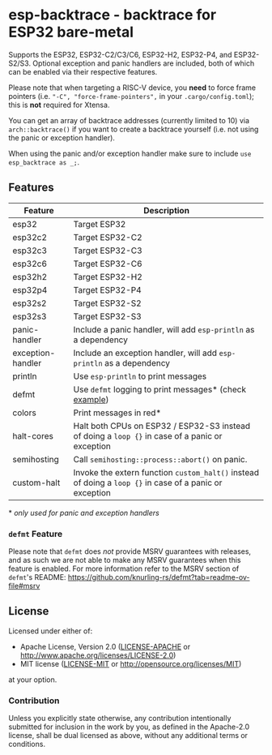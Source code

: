 # esp-backtrace - backtrace for ESP32 bare-metal

Supports the ESP32, ESP32-C2/C3/C6, ESP32-H2, ESP32-P4, and ESP32-S2/S3. Optional exception and panic handlers are included, both of which can be enabled via their respective features.

Please note that when targeting a RISC-V device, you **need** to force frame pointers (i.e. `"-C", "force-frame-pointers",` in your `.cargo/config.toml`); this is **not** required for Xtensa.

You can get an array of backtrace addresses (currently limited to 10) via `arch::backtrace()` if
you want to create a backtrace yourself (i.e. not using the panic or exception handler).

When using the panic and/or exception handler make sure to include `use esp_backtrace as _;`.

## Features

| Feature           | Description                                                                                                        |
|-------------------|--------------------------------------------------------------------------------------------------------------------|
| esp32             | Target ESP32                                                                                                       |
| esp32c2           | Target ESP32-C2                                                                                                    |
| esp32c3           | Target ESP32-C3                                                                                                    |
| esp32c6           | Target ESP32-C6                                                                                                    |
| esp32h2           | Target ESP32-H2                                                                                                    |
| esp32p4           | Target ESP32-P4                                                                                                    |
| esp32s2           | Target ESP32-S2                                                                                                    |
| esp32s3           | Target ESP32-S3                                                                                                    |
| panic-handler     | Include a panic handler, will add `esp-println` as a dependency                                                    |
| exception-handler | Include an exception handler, will add `esp-println` as a dependency                                               |
| println           | Use `esp-println` to print messages                                                                                |
| defmt             | Use `defmt` logging to print messages\* (check [example](https://github.com/playfulFence/backtrace-defmt-example)) |
| colors            | Print messages in red\*                                                                                            |
| halt-cores        | Halt both CPUs on ESP32 / ESP32-S3 instead of doing a `loop {}` in case of a panic or exception                    |
| semihosting       | Call `semihosting::process::abort()` on panic.                                                                     |
| custom-halt       | Invoke the extern function `custom_halt()` instead of doing a `loop {}` in case of a panic or exception            |

\* _only used for panic and exception handlers_

### `defmt` Feature

Please note that `defmt` does _not_ provide MSRV guarantees with releases, and as such we are not able to make any MSRV guarantees when this feature is enabled. For more information refer to the MSRV section of `defmt`'s README:
https://github.com/knurling-rs/defmt?tab=readme-ov-file#msrv

## License

Licensed under either of:

- Apache License, Version 2.0 ([LICENSE-APACHE](LICENSE-APACHE) or http://www.apache.org/licenses/LICENSE-2.0)
- MIT license ([LICENSE-MIT](LICENSE-MIT) or http://opensource.org/licenses/MIT)

at your option.

### Contribution

Unless you explicitly state otherwise, any contribution intentionally submitted for inclusion in
the work by you, as defined in the Apache-2.0 license, shall be dual licensed as above, without
any additional terms or conditions.
